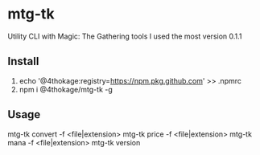 # mtg-tk

Utility CLI with Magic: The Gathering tools I used the most
version 0.1.1

## Install
1. echo '@4thokage:registry=https://npm.pkg.github.com' >> .npmrc
2. npm i @4thokage/mtg-tk -g

## Usage
mtg-tk convert -f <file|extension>
mtg-tk price -f <file|extension>
mtg-tk mana -f <file|extension>
mtg-tk version
